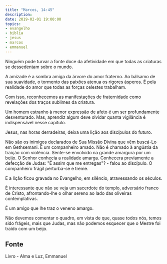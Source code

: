 ```yaml
---
title: "Marcos, 14:45"
description: 
date: 2019-02-01 19:00:00
topics: 
- evangelho
- biblia
- jesus
- marcos
- emmanuel
---
```


Ninguém pode turvar a fonte doce da afetividade em que todas as criaturas se
dessedentam sobre o mundo. 

A amizade é a sombra amiga da árvore do amor fraterno. Ao bálsamo de sua
suavidade, o tormento das paixões atenua os rigores ásperos. É pela realidade do
amor que todas as forças celestes trabalham. 

Com isso, reconhecemos as manifestações de fraternidade como revelações dos
traços sublimes da criatura. 

Um homem estranho à menor expressão de afeto é um ser profundamente
desventurado. Mas, aprendiz algum deve olvidar quanta vigilância é indispensável
nesse capítulo. 

Jesus, nas horas derradeiras, deixa uma lição aos discípulos do futuro. 

Não são os inimigos declarados de Sua Missão Divina que vêm buscá-Lo em
Gethsemani. É um companheiro amado. Não é chamado à angústia da traição com
violência. Sente-se envolvido na grande amargura por um beijo. O Senhor conhecia
a realidade amarga. Conhecera previamente a defecção de Judas: "É assim que me
entregas"? - falou ao discípulo. O companheiro frágil perturba-se e treme. 

E a lição ficou gravada no Evangelho, em silêncio, atravessando os séculos. 

É interessante que não se veja um sacerdote do templo, adversário franco de
Cristo, afrontando-lhe o olhar sereno ao lado das oliveiras contemplativas. 

É um amigo que lhe traz o veneno amargo. 

Não devemos comentar o quadro, em vista de que, quase todos nós, temos sido
frágeis, mais que Judas, mas não podemos esquecer que o Mestre foi traído com um
beijo. 

## Fonte
Livro - Alma e Luz, Emmanuel

